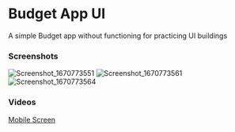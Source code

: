 # Budget App UI
 
A simple Budget app without functioning for practicing UI buildings

### Screenshots

![Screenshot_1670773551](https://user-images.githubusercontent.com/46372418/206913899-301d0ae5-80ca-44a7-a793-70b12d44c0d3.png)
![Screenshot_1670773561](https://user-images.githubusercontent.com/46372418/206913902-1033b82c-1a3d-403e-8200-d87172318b8f.png)
![Screenshot_1670773564](https://user-images.githubusercontent.com/46372418/206913907-05c21aa9-087f-4cb9-bf38-6a631d121ca1.png)


### Videos

[Mobile Screen](https://drive.google.com/file/d/1DbgQYE6klvsV6H7lilqgD2YPQfzeArA_/view?usp=share_link) <br>


